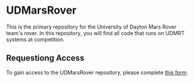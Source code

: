 # UDMarsRover
This is the primary repository for the University of Dayton Mars Rover team's rover. In this repository, you will find all code that runs on UDMRT systems at competition.

## Requestiong Access
To gain access to the UDMarsRover repository, please complete [this form](https://forms.gle/PrTdcqrjhV6DZBuG8).

